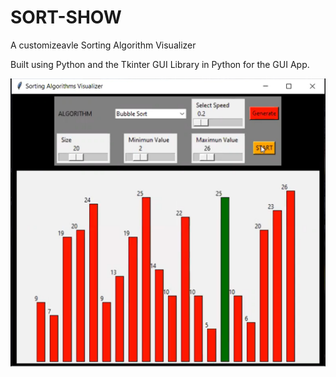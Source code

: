 # SORT-SHOW
 A customizeavle Sorting Algorithm Visualizer 
 
 Built using Python and the Tkinter GUI Library in Python for the GUI App.

![alt text](sortshow.png)
